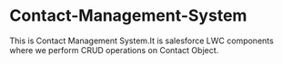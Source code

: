 # Contact-Management-System
 This is Contact Management System.It is salesforce LWC components where we perform CRUD operations on Contact Object.
